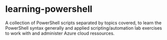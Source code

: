 # learning-powershell

A collection of PowerShell scripts separated by topics covered, to learn the PowerShell syntax generally and applied scripting/automation lab exercises to work with and administer Azure cloud ressources.
